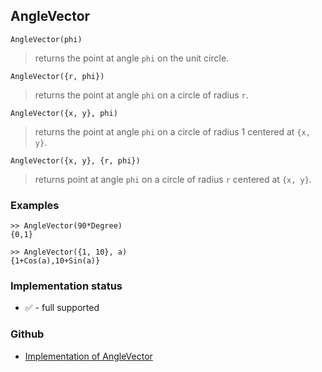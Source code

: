 ## AngleVector

```
AngleVector(phi)
```

> returns the point at angle `phi` on the unit circle.

```
AngleVector({r, phi})
```

> returns the point at angle `phi` on a circle of radius `r`.

```
AngleVector({x, y}, phi)
```

> returns the point at angle `phi` on a circle of radius 1 centered at `{x, y}`.

```
AngleVector({x, y}, {r, phi})
```

> returns point at angle `phi` on a circle of radius `r` centered at `{x, y}`. 

### Examples

``` 
>> AngleVector(90*Degree)
{0,1}

>> AngleVector({1, 10}, a)
{1+Cos(a),10+Sin(a)}
```


### Implementation status

* &#x2705; - full supported

### Github

* [Implementation of AngleVector](https://github.com/axkr/symja_android_library/blob/master/symja_android_library/matheclipse-core/src/main/java/org/matheclipse/core/builtin/ExpTrigsFunctions.java#L130) 
